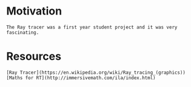 # Motivation
```
The Ray tracer was a first year student project and it was very fascinating. 
```

# Resources
```
[Ray Tracer](https://en.wikipedia.org/wiki/Ray_tracing_(graphics))
[Maths for RT](http://immersivemath.com/ila/index.html)
```
